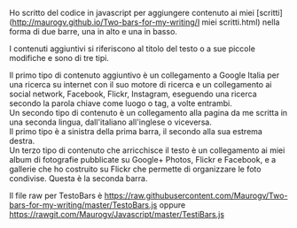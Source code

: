 Ho scritto del codice in javascript per aggiungere contenuto ai miei [scritti](http://maurogv.github.io/Two-bars-for-my-writing/I miei scritti.html) nella forma di due barre, una in alto e una in basso.
  
I contenuti aggiuntivi si riferiscono al titolo del testo o a sue piccole modifiche e sono di tre tipi.

Il primo tipo di contenuto aggiuntivo è un collegamento a Google Italia per una ricerca su internet con il suo motore di ricerca e un collegamento ai social network, Facebook, Flickr, Instagram, eseguendo una ricerca secondo la parola chiave come luogo o tag, a volte entrambi.  
Un secondo tipo di contenuto è un collegamento alla pagina da me scritta in una seconda lingua, dall'italiano all'inglese o viceversa.  
Il primo tipo è a sinistra della prima barra, il secondo alla sua estrema destra.  
Un terzo tipo di contenuto che arricchisce il testo è un collegamento ai miei album di fotografie pubblicate su Google+ Photos, Flickr e Facebook, e a gallerie che ho costruito su Flickr che permette di organizzare le foto condivise. Questa è la seconda barra.

Il file raw per TestoBars è https://raw.githubusercontent.com/Maurogv/Two-bars-for-my-writing/master/TestoBars.js oppure https://rawgit.com/Maurogv/Javascript/master/TestiBars.js
